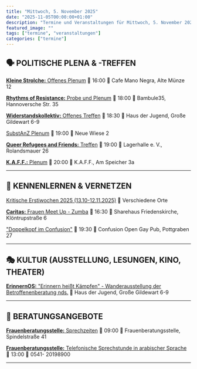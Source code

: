 ```yaml
---
title: "Mittwoch, 5. November 2025"
date: "2025-11-05T00:00:00+01:00"
description: "Termine und Veranstaltungen für Mittwoch, 5. November 2025"
featured_image: ""
tags: ["termine", "veranstaltungen"]
categories: ["termine"]
---
```


## 🗣️ POLITISCHE PLENA & -TREFFEN

[**Kleine Strolche:** Offenes Plenum](https://www.instagram.com/kleinestrolche_linkehsg/)
📅 16:00 📍 Cafe Mano Negra, Alte Münze 12

[**Rhythms of Resistance:** Probe und Plenum](https://www.rhythms-of-resistance.org/de/about-us/who-we-are-and-what-we-do/)
📅 18:00 📍 Bambule35, Hannoversche Str. 35

[**Widerstandskollektiv:** Offenes Treffen](https://www.instagram.com/widerstandskollektiv_osna/p/DHl1B4XCEAM/?__pwa=1)
📅 18:30 📍 Haus der Jugend, Große Gildewart 6-9

[SubstAnZ Plenum](https://www.substanz-os.de/)
📅 19:00 📍 Neue Wiese 2

[**Queer Refugees and Friends:** Treffen](https://www.instagram.com/queer_refugees_osnabrueck)
📅 19:00 📍 Lagerhalle e. V., Rolandsmauer 26

[**K.A.F.F.:** Plenum](https://kaff-os.de/veranstaltungen/)
📅 20:00 📍 K.A.F.F., Am Speicher 3a

***

## 👋 KENNENLERNEN & VERNETZEN

[Kritische Erstiwochen 2025 (13.10-12.11.2025)](https://kleinestrolche.wordpress.com/wp-content/uploads/2025/10/erstiheft_148x148mm_2025_web.pdf)
📍 Verschiedene Orte

[**Caritas:** Frauen Meet Up - Zumba](https://sharehaus-friedenskirche.de/wp-content/uploads/2023/06/ZUMBA-FITNESS-CLASS-Juni-1.png)
📅 16:30 📍 Sharehaus Friedenskirche, Klöntrupstraße 6

["Doppelkopf im Confusion"](https://www.instagram.com/confusion.os/)
📅 19:30 📍 Confusion Open Gay Pub, Pottgraben 27

***

## 🎭 KULTUR (AUSSTELLUNG, LESUNGEN, KINO, THEATER)

[**ErinnernOS:** "Erinnern heißt Kämpfen" - Wanderausstellung der Betroffenenberatung nds.](https://www.instagram.com/erinnern_os/p/DPlDgd-gZqb/)
📍 Haus der Jugend, Große Gildewart 6-9

***

## 💬 BERATUNGSANGEBOTE

[**Frauenberatungsstelle:** Sprechzeiten](https://frauenberatung-os.de/kalender/)
📅 09:00 📍 Frauenberatungsstelle, Spindelstraße 41

[**Frauenberatungsstelle:** Telefonische Sprechstunde in arabischer Sprache](https://frauenberatung-os.de/)
📅 13:00 📍 0541- 20198900

***